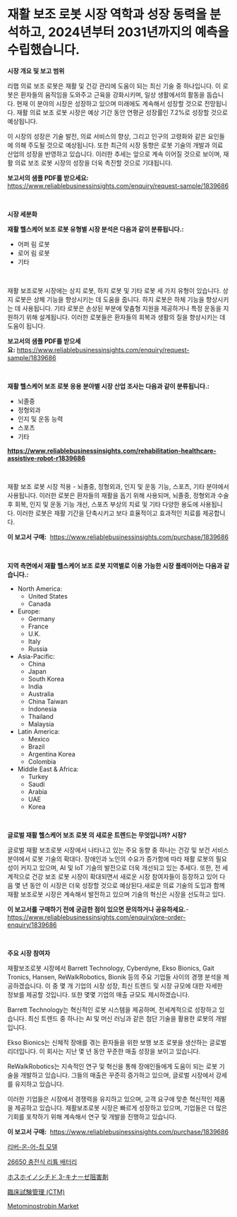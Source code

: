 <p><h1>재활 보조 로봇 시장 역학과 성장 동력을 분석하고, 2024년부터 2031년까지의 예측을 수립했습니다.</h1></p><p><strong>시장 개요 및 보고 범위</strong></p>
<p><p>리햅 의료 보조 로봇은 재활 및 건강 관리에 도움이 되는 최신 기술 중 하나입니다. 이 로봇은 환자들의 움직임을 도와주고 근육을 강화시키며, 일상 생활에서의 활동을 돕습니다. 현재 이 분야의 시장은 성장하고 있으며 미래에도 계속해서 성장할 것으로 전망됩니다. 재활 의료 보조 로봇 시장은 예상 기간 동안 연평균 성장률인 7.2%로 성장할 것으로 예상됩니다.</p><p>이 시장의 성장은 기술 발전, 의료 서비스의 향상, 그리고 인구의 고령화와 같은 요인들에 의해 주도될 것으로 예상됩니다. 또한 최근의 시장 동향은 로봇 기술의 개발과 의료 산업의 성장을 반영하고 있습니다. 이러한 추세는 앞으로 계속 이어질 것으로 보이며, 재활 의료 보조 로봇 시장의 성장을 더욱 촉진할 것으로 기대됩니다.</p></p>
<p><strong>보고서의 샘플 PDF를 받으세요:</strong> <a href="https://www.reliablebusinessinsights.com/enquiry/request-sample/1839686">https://www.reliablebusinessinsights.com/enquiry/request-sample/1839686</a></p>
<p>&nbsp;</p>
<p><strong>시장 세분화</strong></p>
<p><strong>재활 헬스케어 보조 로봇 유형별 시장 분석은 다음과 같이 분류됩니다.:</strong></p>
<p><ul><li>어퍼 림 로봇</li><li>로어 림 로봇</li><li>기타</li></ul></p>
<p>&nbsp;</p>
<p><p>재활 보조로봇 시장에는 상지 로봇, 하지 로봇 및 기타 로봇 세 가지 유형이 있습니다. 상지 로봇은 상체 기능을 향상시키는 데 도움을 줍니다. 하지 로봇은 하체 기능을 향상시키는 데 사용됩니다. 기타 로봇은 손상된 부분에 맞춤형 지원을 제공하거나 특정 운동을 지원하기 위해 설계됩니다. 이러한 로봇들은 환자들의 회복과 생활의 질을 향상시키는 데 도움이 됩니다.</p></p>
<p><strong>보고서의 샘플 PDF를 받으세요:</strong>&nbsp;<a href="https://www.reliablebusinessinsights.com/enquiry/request-sample/1839686">https://www.reliablebusinessinsights.com/enquiry/request-sample/1839686</a></p>
<p>&nbsp;</p>
<p><strong> 재활 헬스케어 보조 로봇 응용 분야별 시장 산업 조사는 다음과 같이 분류됩니다.:</strong></p>
<p><ul><li>뇌졸중</li><li>정형외과</li><li>인지 및 운동 능력</li><li>스포츠</li><li>기타</li></ul></p>
<p><strong><a href="https://www.reliablebusinessinsights.com/rehabilitation-healthcare-assistive-robot-r1839686">https://www.reliablebusinessinsights.com/rehabilitation-healthcare-assistive-robot-r1839686</a></strong></p>
<p>&nbsp;</p>
<p><p>재활 보조 로봇 시장 적용 - 뇌졸중, 정형외과, 인지 및 운동 기능, 스포츠, 기타 분야에서 사용됩니다. 이러한 로봇은 환자들의 재활을 돕기 위해 사용되며, 뇌졸중, 정형외과 수술 후 회복, 인지 및 운동 기능 개선, 스포츠 부상의 치료 및 기타 다양한 용도에 사용됩니다. 이러한 로봇은 재활 기간을 단축시키고 보다 효율적이고 효과적인 치료를 제공합니다.</p></p>
<p><strong>이 보고서 구매:</strong>&nbsp; <a href="https://www.reliablebusinessinsights.com/purchase/1839686">https://www.reliablebusinessinsights.com/purchase/1839686</a></p>
<p>&nbsp;</p>
<p><strong>지역 측면에서 재활 헬스케어 보조 로봇 지역별로 이용 가능한 시장 플레이어는 다음과 같습니다.:</strong></p>
<p><ul>
    <li>
        North America:
        <ul>
            <li>United States</li>
            <li>Canada</li>
        </ul>
    </li>
    <li>
        Europe:
        <ul>
            <li>Germany</li>
            <li>France</li>
            <li>U.K.</li>
            <li>Italy</li>
            <li>Russia</li>
        </ul>
    </li>
    <li>
        Asia-Pacific:
        <ul>
            <li>China</li>
            <li>Japan</li>
            <li>South Korea</li>
            <li>India</li>
            <li>Australia</li>
            <li>China Taiwan</li>
            <li>Indonesia</li>
            <li>Thailand</li>
            <li>Malaysia</li>
        </ul>
    </li>
    <li>
        Latin America:
        <ul>
            <li>Mexico</li>
            <li>Brazil</li>
            <li>Argentina Korea</li>
            <li>Colombia</li>
        </ul>
    </li>
    <li>
        Middle East & Africa:
        <ul>
            <li>Turkey</li>
            <li>Saudi</li>
            <li>Arabia</li>
            <li>UAE</li>
            <li>Korea</li>
        </ul>
    </li>
    </ul></p>
<p>&nbsp;</p>
<p><strong>글로벌 재활 헬스케어 보조 로봇 의 새로운 트렌드는 무엇입니까? 시장?</strong></p>
<p><p>글로벌 재활 보조로봇 시장에서 나타나고 있는 주요 동향 중 하나는 건강 및 보건 서비스 분야에서 로봇 기술의 확대다. 장애인과 노인의 수요가 증가함에 따라 재활 로봇의 필요성이 커지고 있으며, AI 및 IoT 기술의 발전으로 더욱 개선되고 있는 추세다. 또한, 전 세계적으로 건강 보조 로봇 시장이 확대되면서 새로운 시장 참여자들이 등장하고 있어 다음 몇 년 동안 이 시장은 더욱 성장할 것으로 예상된다.새로운 의료 기술의 도입과 함께 재활 보조로봇 시장은 계속해서 발전하고 있으며 기술의 혁신은 시장을 선도하고 있다.</p></p>
<p><strong>이 보고서를 구매하기 전에 궁금한 점이 있으면 문의하거나 공유하세요.</strong>- <a href="https://www.reliablebusinessinsights.com/enquiry/pre-order-enquiry/1839686">https://www.reliablebusinessinsights.com/enquiry/pre-order-enquiry/1839686</a></p>
<p>&nbsp;</p>
<p><strong>주요 시장 참여자</strong></p>
<p><p>재활보조로봇 시장에서 Barrett Technology, Cyberdyne, Ekso Bionics, Gait Tronics, Hansen, ReWalkRobotics, Bionik 등의 주요 기업들 사이의 경쟁 분석을 제공하겠습니다. 이 중 몇 개 기업의 시장 성장, 최신 트렌드 및 시장 규모에 대한 자세한 정보를 제공할 것입니다. 또한 몇몇 기업의 매출 규모도 제시하겠습니다.</p><p>Barrett Technology는 혁신적인 로봇 시스템을 제공하며, 전세계적으로 성장하고 있습니다. 최신 트렌드 중 하나는 AI 및 머신 러닝과 같은 첨단 기술을 활용한 로봇의 개발입니다.</p><p>Ekso Bionics는 신체적 장애를 겪는 환자들을 위한 보행 보조 로봇을 생산하는 글로벌 리더입니다. 이 회사는 지난 몇 년 동안 꾸준한 매출 성장을 보이고 있습니다.</p><p>ReWalkRobotics는 지속적인 연구 및 혁신을 통해 장애인들에게 도움이 되는 로봇 기술을 개발하고 있습니다. 그들의 매출은 꾸준히 증가하고 있으며, 글로벌 시장에서 강세를 유지하고 있습니다.</p><p>이러한 기업들은 시장에서 경쟁력을 유지하고 있으며, 고객 요구에 맞춘 혁신적인 제품을 제공하고 있습니다. 재활보조로봇 시장은 빠르게 성장하고 있으며, 기업들은 더 많은 기회를 포착하기 위해 계속해서 연구 및 개발을 진행하고 있습니다.</p></p>
<p><strong>이 보고서 구매:</strong>&nbsp;&nbsp;<a href="https://www.reliablebusinessinsights.com/purchase/1839686">https://www.reliablebusinessinsights.com/purchase/1839686</a></p>
<p><p><a href="https://github.com/AnthonyWratten/Market-Research-Report-List-1/blob/main/1275891102617.md">리버-온-어-칩 모델</a></p><p><a href="https://medium.com/@carmellalang1/26650-%EC%B6%A9%EC%A0%84%EC%8B%9D-%EB%A6%AC%ED%8A%AC-%EC%A0%84%EC%A7%80-%EC%8B%9C%EC%9E%A5-%EC%9C%A0%ED%98%95-%EC%9D%91%EC%9A%A9-%EB%B0%8F-%EC%A7%80%EB%A6%AC%EC%97%90-%EB%8C%80%ED%95%9C-%EC%B2%A0%EC%A0%80%ED%95%9C-%ED%8F%89%EA%B0%80-1a380e63abdb">26650 충전식 리튬 배터리</a></p><p><a href="https://medium.com/@reyeshowell655/%E3%83%9B%E3%82%B9%E3%83%9B%E3%82%A4%E3%83%8E%E3%82%B7%E3%83%81%E3%83%893%E3%82%AD%E3%83%8A%E3%83%BC%E3%82%BC%E9%98%BB%E5%AE%B3%E5%89%A4%E5%B8%82%E5%A0%B4%E3%81%AF2031%E5%B9%B4%E3%81%BE%E3%81%A7%E3%81%AE%E5%B8%82%E5%A0%B4%E3%82%B7%E3%82%A7%E3%82%A2-%E3%82%B5%E3%82%A4%E3%82%BA-%E4%BA%88%E6%B8%AC%E3%81%AB%E7%84%A6%E7%82%B9%E3%82%92%E5%BD%93%E3%81%A6%E3%81%A6%E3%81%84%E3%81%BE%E3%81%99-ec30538756b1">ホスホイノシチド 3-キナーゼ阻害剤</a></p><p><a href="https://github.com/roulaayoub-saad/Market-Research-Report-List-1/blob/main/3692640107958.md">臨床試験管理 (CTM)</a></p><p><a href="https://github.com/luckyshygirl/Market-Research-Report-List-4/blob/main/metominostrobin-market.md">Metominostrobin Market</a></p></p>